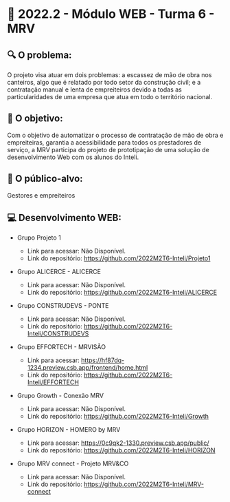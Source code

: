 # 🙋‍ 2022.2 - Módulo WEB - Turma 6 - MRV

## 🔍 O problema:
O projeto visa atuar em dois problemas: a escassez de mão de obra nos canteiros, algo que é relatado por todo setor da construção civil; e a contratação manual e lenta de empreiteiros devido a todas as particularidades de uma empresa que atua em todo o território nacional.

## 🎯 O objetivo:
Com o objetivo de automatizar o processo de contratação de mão de obra e empreiteiras, garantia a acessibilidade para todos os prestadores de serviço,
a MRV participa do projeto de prototipação de uma solução de desenvolvimento Web com os alunos do Inteli.

## 🧩 O público-alvo:
Gestores e empreiteiros

## 💻 Desenvolvimento WEB:

- Grupo Projeto 1
  - Link para acessar: Não Disponível.
  - Link do repositório: https://github.com/2022M2T6-Inteli/Projeto1

- Grupo ALICERCE - ALICERCE
  - Link para acessar: Não Disponível.
  - Link do repositório: https://github.com/2022M2T6-Inteli/ALICERCE
  
- Grupo CONSTRUDEVS - PONTE
  - Link para acessar: Não Disponível.
  - Link do repositório: https://github.com/2022M2T6-Inteli/CONSTRUDEVS
  
- Grupo EFFORTECH - MRVISÃO
  - Link para acessar: https://hf87dq-1234.preview.csb.app/frontend/home.html
  - Link do repositório: https://github.com/2022M2T6-Inteli/EFFORTECH
  
- Grupo Growth - Conexão MRV
  - Link para acessar: Não Disponível.
  - Link do repositório: https://github.com/2022M2T6-Inteli/Growth

- Grupo HORIZON - HOMERO by MRV
  - Link para acessar: https://0c9qk2-1330.preview.csb.app/public/
  - Link do repositório: https://github.com/2022M2T6-Inteli/HORIZON
  
- Grupo MRV connect - Projeto MRV&CO
  - Link para acessar: Não Disponível.
  - Link do repositório: https://github.com/2022M2T6-Inteli/MRV-connect
